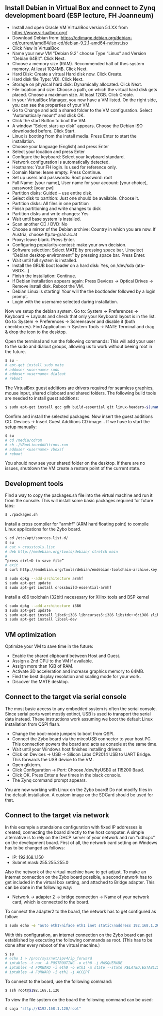 ## Install Debian in Virtual Box and connect to Zynq development board (ESP lecture, FH Joanneum)

 - Install and open Oracle VM VirtualBox version 5.1.XX from https://www.virtualbox.org/
 - Download Debian from: https://cdimage.debian.org/debian-cd/current/amd64/iso-cd/debian-9.2.1-amd64-netinst.iso
 - Click New in VirtualBox
 - Name your new VM “Debian 9.2” choose Type “Linux” and Version “Debian 64Bit”. Click Next.
 - Choose a memory size (RAM). Recommended half of thes system memory. At least 1024MB. Click Next.
 - Hard Disk: Create a virtual Hard disk now. Click Create.
 - Hard disk file Type: VDI. Click Next.
 - Storage on physical hard disk: Dynamically allocated. Click Next.
 - File location and size: Choose a path, on which the virtual hard disk gets placed. Choose a maximum size. At least 12GB. Click Create.
 - In your VirtualBox Manager, you now have a VM listed. On the right side, you can see the properties of your VM.
 - Go to Change and add a shared folder to the VM configuration. Select "Automatically mount" and click OK.
 - Click the start Button to boot the VM.
 - A window “Select start-up disk” appears. Choose the Debian ISO downloaded before. Click Start.
 - Linux is booting from the install media. Press Enter to start the installation.
 - Choose your language (English) and press Enter
 - Select your location and press Enter
 - Configure the keyboard: Select your keyboard standard.
 - Network configuration is automatically detected.
 - Hostname: Your FH login. Is used for reference only.
 - Domain Name: leave empty. Press Continue.
 - Set up users and passwords: Root password: root
 - Full Name: [your name], User name for your account: [your choice], password: [your pw]
 - Partition disks: Guided – use entire disk.
 - Select disk to partition: Just one should be available. Choose it.
 - Partition disks: All files in one partition
 - Finish partitioning and write changes to disk
 - Partition disks and write changes: Yes
 - Wait until base system is installed.
 - Scan another CD / DVD: No
 - Choose a mirror of the Debian archive: Country in which you are now. If Austria, choose ftp.tu-graz.ac.at
 - Proxy: leave blank. Press Enter.
 - Configuring popularity-contest: make your own decision.
 - Software selection: Select MATE by pressing space bar. Unselect “Debian desktop environment” by pressing space bar. Press Enter.
 - Wait until full system is installed.
 - Install the GRUB boot loader on a hard disk: Yes, on /dev/sda (ata-VBOX...)
 - Finish the installation: Continue.
 - If Debian installation appears again: Press Devices -> Optical Drives -> Remove install disk. Reboot the VM.
 - Debian Linux is starting! Your will the the bootloader followed by a login prompt.
 - Login with the username selected during installation.

Now we setup the debian system.
Go to: System -> Preferences -> Keyboard -> Layouts and check that only your Keyboard layout is in the list.
Go to: System -> Preferences -> Screensaver and disable it (both checkboxes).
Find Application -> System Tools -> MATE Terminal and drag & drop the icon to the desktop.

Open the terminal and run the following commands:
This will add your user to the sudo and dialout groups, allowing us to work without beeing root in the future.
```sh
$ su -
# apt-get install sudo mate
# adduser <username> sudo
# adduser <username> dialout
# reboot
```

The VirtualBox guest additions are drivers required for seamless graphics, mouse input, shared clipboard and shared folders.
The following build tools are needed to install guest additions:
```sh
$ sudo apt-get install gcc gdb build-essential git linux-headers-$(uname -r)
```

Confirm and install the selected packages.
Now insert the guest additions CD:
Devices -> Insert Guest Additions CD image...
If we have to start the setup manually:
```sh
$ su
# cd /media/cdrom
# sh ./VBoxLinuxAdditions.run 
# adduser <username> vboxsf
# reboot
```
You should now see your shared folder on the desktop.
If there are no issues, shutdown the VM create a restore point of the current state.

## Development tools

Find a way to copy the packages.sh file into the virtual machine and run it from the console.
This will install some basic packages required for future labs:
```sh
$ ./packages.sh
```

Install a cross compiler for "armhf" (ARM hard floating point) to compile Linux applications for the Zybo board.
```sh
$ cd /etc/apt/sources.list.d/
$ su
# cat > crosstools.list
# deb http://emdebian.org/tools/debian/ stretch main
#
“press ctrl+D to save file”
# exit
$ curl http://emdebian.org/tools/debian/emdebian-toolchain-archive.key | sudo apt-key add -

$ sudo dpkg --add-architecture armhf
$ sudo apt-get update
$ sudo apt-get install crossbuild-essential-armhf
```

Install a x86 toolchain (32bit) necesesary for Xilinx tools and BSP kernel
```sh
$ sudo dpkg --add-architecture i386
$ sudo apt-get update
$ sudo apt-get install libc6:i386 libncurses5:i386 libstdc++6:i386 zlib1g:i386 
$ sudo apt-get install libssl-dev
```

## VM optimization

Optimize your VM to save time in the future:
 - Enable the shared clipboard between Host and Guest.
 - Assign a 2nd CPU to the VM if available.
 - Assign more than 1GB of RAM.
 - Activate 3D acceleration and increase graphics memory to 64MB.
 - Find the best display resolution and scaling mode for your work.
 - Discover the MATE desktop.

## Connect to the target via serial console

The most basic access to any embedded system is often the serial console. Since serial ports went mostly extinct, USB is used to transport the serial data instead.
These instructions work assuming we boot the default Linux installation from QSPI flash.

- Change the boot-mode jumpers to boot from QSPI.
- Connect the Zybo board via the mircoUSB connector to your host PC. This connection powers the board and acts as console at the same time.
- Wait until your Windows host finishes installing drivers.
- Click on Devices -> USB -> Silicon Labs CP2014 USB to UART Bridge. This forwards the USB device to the VM.
- Open gtkterm.
- Click Configuration -> Port: Choose /dev/ttyUSB0 at 115200 Baud.
- Click OK. Press Enter a few times in the black console.
- The Zynq command prompt appears.

You are now working with Linux on the Zybo board! Do not modify files in the default installation. A custom image on the SDCard should be used for that.

## Connect to the target via network

In this example a standalone configuration with fixed IP addresses is created, connecting the board directly to the host computer. A simple alternative is to rely on the DHCP server of your network and run "udhcpc" on the development board.
First of all, the network card setting on Windows has to be changed as follows:

*	IP: 192.168.1.150 
*	Subnet mask:255.255.255.0

Also the network of the virtual machine have to get adjust. To make an internet connection on the Zybo board possible, a second network has to get included in the virtual box setting, and attached to Bridge adapter.
This can be done in the following way:

* Network -> adapter 2 -> bridge connection -> Name of your network card, which is connected to the board. 

To connect the adapter2 to the board, the network has to get configured as follow:

```sh
$ sudo echo -e "auto eth1\niface eth1 inet static\naddress 192.168.1.200\nnetmask 255.255.255.0\n" >> /etc/network/interfaces
```

With this configuration, an internet connection on the Zybo board can get established by executing the following commands as root.
(This has to be done after every reboot of the virtual machine.)
```sh
$ su
# echo 1 > /proc/sys/net/ipv4/ip_forward
# iptables -t nat -A POSTROUTING -o eth0 -j MASQUERADE
# iptables -A FORWARD -i eth0 -o eth1 -m state --state RELATED,ESTABLISHED -j ACCEPT
# iptables -A FORWARD -i eth1 -j ACCEPT
```

To connect to the board, use the following command:
```sh
$ ssh root@$192.168.1.120
```

To view the file system on the board the following command can be used:
```sh
$ caja "sftp://$192.168.1.120/root"
```
